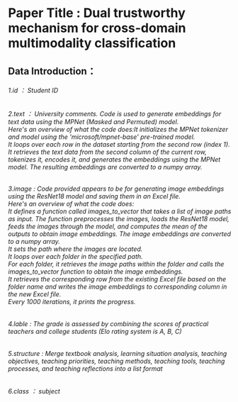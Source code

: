 # Paper Title : Dual trustworthy mechanism for cross-domain multimodality classification
## Data Introduction：
######    1.id ： Student ID<br>
######    2.text ： University comments. Code is used to generate embeddings for text data using the MPNet (Masked and Permuted) model.<br> Here's an overview of what the code does:It initializes the MPNet tokenizer and model using the 'microsoft/mpnet-base' pre-trained model.<br> It loops over each row in the dataset starting from the second row (index 1).<br> It retrieves the text data from the second column of the current row, tokenizes it, encodes it, and generates the embeddings using the MPNet model. The resulting embeddings are converted to a numpy array.<br>
######    3.image : Code provided appears to be for generating image embeddings using the ResNet18 model and saving them in an Excel file. <br> Here's an overview of what the code does:<br>It defines a function called images_to_vector that takes a list of image paths as input. The function preprocesses the images, loads the ResNet18 model, feeds the images through the model, and computes the mean of the outputs to obtain image embeddings. The image embeddings are converted to a numpy array.<br>It sets the path where the images are located.<br>It loops over each folder in the specified path.<br>For each folder, it retrieves the image paths within the folder and calls the images_to_vector function to obtain the image embeddings.<br>It retrieves the corresponding row from the existing Excel file based on the folder name and writes the image embeddings to corresponding column in the new Excel file.<br>Every 1000 iterations, it prints the progress.<br>
######    4.lable : The grade is assessed by combining the scores of practical teachers and college students (Elo rating system is A, B, C)<br>
######    5.structure : Merge textbook analysis, learning situation analysis, teaching objectives, teaching priorities, teaching methods, teaching tools,    teaching processes, and teaching reflections into a list format<br>
######    6.class ： subject<br>
